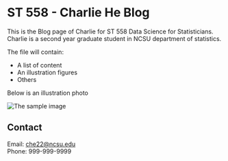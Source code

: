 # ST 558 - Charlie He Blog
This is the Blog page of Charlie for ST 558 Data Science for Statisticians.  
Charlie is a second year graduate student in NCSU department of statistics.   

The file will contain:
- A list of content
- An illustration figures
- Others  

Below is an illustration photo

![The sample image](https://cdn.cnn.com/cnnnext/dam/assets/150324154003-01-internet-cats-restricted-medium-plus-169.jpg)

## Contact
Email: che22@ncsu.edu  
Phone: 999-999-9999
